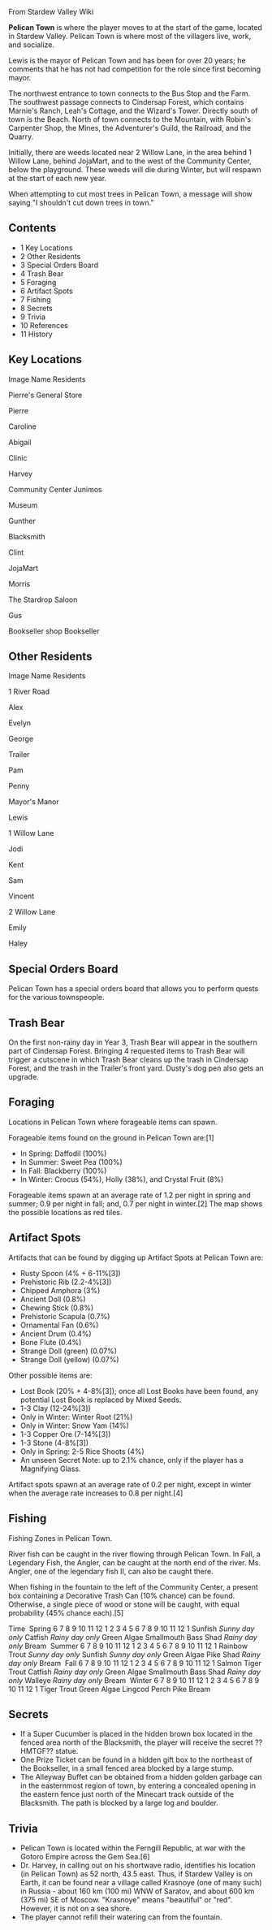 From Stardew Valley Wiki

**Pelican Town** is where the player moves to at the start of the game, located in Stardew Valley. Pelican Town is where most of the villagers live, work, and socialize.

Lewis is the mayor of Pelican Town and has been for over 20 years; he comments that he has not had competition for the role since first becoming mayor.

The northwest entrance to town connects to the Bus Stop and the Farm. The southwest passage connects to Cindersap Forest, which contains Marnie's Ranch, Leah's Cottage, and the Wizard's Tower. Directly south of town is the Beach. North of town connects to the Mountain, with Robin's Carpenter Shop, the Mines, the Adventurer's Guild, the Railroad, and the Quarry.

Initially, there are weeds located near 2 Willow Lane, in the area behind 1 Willow Lane, behind JojaMart, and to the west of the Community Center, below the playground. These weeds will die during Winter, but will respawn at the start of each new year.

When attempting to cut most trees in Pelican Town, a message will show saying "I shouldn't cut down trees in town."

## Contents

- 1 Key Locations
- 2 Other Residents
- 3 Special Orders Board
- 4 Trash Bear
- 5 Foraging
- 6 Artifact Spots
- 7 Fishing
- 8 Secrets
- 9 Trivia
- 10 References
- 11 History

## Key Locations

Image Name Residents

Pierre's General Store

Pierre

Caroline

Abigail

Clinic

Harvey

Community Center Junimos

Museum

Gunther

Blacksmith

Clint

JojaMart

Morris

The Stardrop Saloon

Gus

Bookseller shop Bookseller

## Other Residents

Image Name Residents

1 River Road

Alex

Evelyn

George

Trailer

Pam

Penny

Mayor's Manor

Lewis

1 Willow Lane

Jodi

Kent

Sam

Vincent

2 Willow Lane

Emily

Haley

## Special Orders Board

Pelican Town has a special orders board that allows you to perform quests for the various townspeople.

## Trash Bear

On the first non-rainy day in Year 3, Trash Bear will appear in the southern part of Cindersap Forest. Bringing 4 requested items to Trash Bear will trigger a cutscene in which Trash Bear cleans up the trash in Cindersap Forest, and the trash in the Trailer's front yard. Dusty's dog pen also gets an upgrade.

## Foraging

Locations in Pelican Town where forageable items can spawn.

Forageable items found on the ground in Pelican Town are:\[1]

- In Spring: Daffodil (100%)
- In Summer: Sweet Pea (100%)
- In Fall: Blackberry (100%)
- In Winter: Crocus (54%), Holly (38%), and Crystal Fruit (8%)

Forageable items spawn at an average rate of 1.2 per night in spring and summer; 0.9 per night in fall; and, 0.7 per night in winter.\[2] The map shows the possible locations as red tiles.

## Artifact Spots

Artifacts that can be found by digging up Artifact Spots at Pelican Town are:

- Rusty Spoon (4% + 6-11%\[3])
- Prehistoric Rib (2.2-4%\[3])
- Chipped Amphora (3%)
- Ancient Doll (0.8%)
- Chewing Stick (0.8%)
- Prehistoric Scapula (0.7%)
- Ornamental Fan (0.6%)
- Ancient Drum (0.4%)
- Bone Flute (0.4%)
- Strange Doll (green) (0.07%)
- Strange Doll (yellow) (0.07%)

Other possible items are:

- Lost Book (20% + 4-8%\[3]); once all Lost Books have been found, any potential Lost Book is replaced by Mixed Seeds.
- 1-3 Clay (12-24%\[3])
- Only in Winter: Winter Root (21%)
- Only in Winter: Snow Yam (14%)
- 1-3 Copper Ore (7-14%\[3])
- 1-3 Stone (4-8%\[3])
- Only in Spring: 2-5 Rice Shoots (4%)
- An unseen Secret Note: up to 2.1% chance, only if the player has a Magnifying Glass.

Artifact spots spawn at an average rate of 0.2 per night, except in winter when the average rate increases to 0.8 per night.\[4]

## Fishing

Fishing Zones in Pelican Town.

River fish can be caught in the river flowing through Pelican Town. In Fall, a Legendary Fish, the Angler, can be caught at the north end of the river. Ms. Angler, one of the legendary fish II, can also be caught there.

When fishing in the fountain to the left of the Community Center, a present box containing a Decorative Trash Can (10% chance) can be found. Otherwise, a single piece of wood or stone will be caught, with equal probability (45% chance each).\[5]

Time  Spring 6 7 8 9 10 11 12 1 2 3 4 5 6 7 8 9 10 11 12 1 Sunfish *Sunny day only* Catfish *Rainy day only* Green Algae Smallmouth Bass Shad *Rainy day only* Bream  Summer 6 7 8 9 10 11 12 1 2 3 4 5 6 7 8 9 10 11 12 1 Rainbow Trout *Sunny day only* Sunfish *Sunny day only* Green Algae Pike Shad *Rainy day only* Bream  Fall 6 7 8 9 10 11 12 1 2 3 4 5 6 7 8 9 10 11 12 1 Salmon Tiger Trout Catfish *Rainy day only* Green Algae Smallmouth Bass Shad *Rainy day only* Walleye *Rainy day only* Bream  Winter 6 7 8 9 10 11 12 1 2 3 4 5 6 7 8 9 10 11 12 1 Tiger Trout Green Algae Lingcod Perch Pike Bream

## Secrets

- If a Super Cucumber is placed in the hidden brown box located in the fenced area north of the Blacksmith, the player will receive the secret ??HMTGF?? statue.
- One Prize Ticket can be found in a hidden gift box to the northeast of the Bookseller, in a small fenced area blocked by a large stump.
- The Alleyway Buffet can be obtained from a hidden golden garbage can in the easternmost region of town, by entering a concealed opening in the eastern fence just north of the Minecart track outside of the Blacksmith. The path is blocked by a large log and boulder.

## Trivia

- Pelican Town is located within the Ferngill Republic, at war with the Gotoro Empire across the Gem Sea.\[6]
- Dr. Harvey, in calling out on his shortwave radio, identifies his location (in Pelican Town) as 52 north, 43.5 east. Thus, if Stardew Valley is on Earth, it can be found near a village called Krasnoye (one of many such) in Russia - about 160 km (100 mi) WNW of Saratov, and about 600 km (375 mi) SE of Moscow. "Krasnoye" means "beautiful" or "red". However, it is not on a sea shore.
- The player cannot refill their watering can from the fountain.